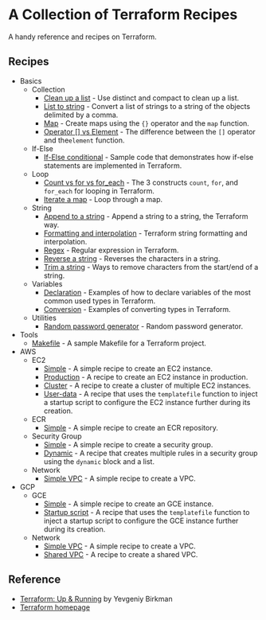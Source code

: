 # A Collection of Terraform Recipes

A handy reference and recipes on Terraform.

## Recipes

* Basics
  * Collection
    * [Clean up a list](basics/collection/clean-up) - Use distinct and compact to clean up a list.
    * [List to string](basics/collection/list-to-string) - Convert a list of strings to a string of the objects delimited by a comma.
    * [Map](basics/collection/map) - Create maps using the `{}` operator and the `map` function.
    * [Operator \[\] vs Element](basics/collection/operator-element) - The difference between the `[]` operator and  the`element` function.
  * If-Else
    * [If-Else conditional](basics/if-else) - Sample code that demonstrates how if-else statements are implemented in Terraform.  
  * Loop
    * [Count vs for vs for_each](basics/loop) - The 3 constructs `count`, `for`, and `for_each` for looping in Terraform.
    * [Iterate a map](basics/loop/for-map) - Loop through a map.
  * String
    * [Append to a string](basics/string/append) - Append a string to a string, the Terraform way.
    * [Formatting and interpolation](basics/string/format-n-interpolation) - Terraform string formatting and interpolation.
    * [Regex](basics/string/regex) - Regular expression in Terraform.
    * [Reverse a string](basics/string/reverse) - Reverses the characters in a string.
    * [Trim a string](basics/string/trim) - Ways to remove characters from the start/end of a string.
  * Variables
    * [Declaration](basics/variables/declaration) - Examples of how to declare variables of the most common used types in Terraform.
    * [Conversion](basics/variables/conversion) - Examples of converting types in Terraform. 
  * Utilities
    * [Random password generator](basics/utils/password-generator) - Random password generator.
* Tools
  * [Makefile](tools/makefile) - A sample Makefile for a Terraform project.    
* AWS
  * EC2
    * [Simple](aws/ec2/simple) - A simple recipe to create an EC2 instance.
    * [Production](aws/ec2/production) - A recipe to create an EC2 instance in production.
    * [Cluster](aws/ec2/cluster) - A recipe to create a cluster of multiple EC2 instances.
    * [User-data](aws/ec2/user-data) - A recipe that uses the `templatefile` function to inject a startup script to configure the EC2 instance further during its creation.
  * ECR
    * [Simple](aws/ecr/simple) - A simple recipe to create an ECR repository.
  * Security Group
    * [Simple](aws/security-group/simple) - A simple recipe to create a security group.  
    * [Dynamic](aws/security-group/dynamic) - A recipe that creates multiple rules in a security group using the `dynamic` block and a list.
  * Network
    * [Simple VPC](aws/network/simple-vpc) - A simple recipe to create a VPC.
* GCP
  * GCE
    * [Simple](gcp/gce/simple) - A simple recipe to create an GCE instance.
    * [Startup script](gcp/gce/startup-script) - A recipe that uses the `templatefile` function to inject a startup script to configure the GCE instance further during its creation.
  * Network
    * [Simple VPC](gcp/network/simple-vpc) - A simple recipe to create a VPC.
    * [Shared VPC](gcp/network/shared-vpc) - A recipe to create a shared VPC.

## Reference

* [Terraform: Up & Running](https://www.oreilly.com/library/view/terraform-up/9781492046899/) by Yevgeniy Birkman
* [Terraform homepage](https://www.terraform.io/)

